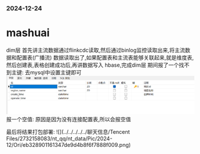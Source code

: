 ### 2024-12-24
# mashuai

dim层
    首先讲主流数据通过flinkcdc读取,然后通过binlog监控读取出来,将主流数据和配置表(广播流)
数据读取出了,如果配置表和主流表能够关联起来,就是维度表,然后创建表,表格创建成功后,再讲数据写入
hbase,完成dim层
    期间报了一个找不到主键:
去mysql中设置主键即可
    ![img.png](img.png)
    报一个空值:
        原因是因为没有连接配置表,所以会报空值

最后将结果打包部署:
    ![](../../../../../聊天信息/Tencent Files/2732158083/nt_qq/nt_data/Pic/2024-12/Ori/eb328901161347de9d4b8f6f7888f009.png)
